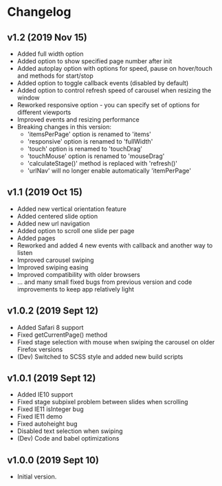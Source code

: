 # Changelog

## v1.2 (2019 Nov 15)
-   Added full width option
-   Added option to show specified page number after init
-   Added autoplay option with options for speed, pause on hover/touch and methods for start/stop
-   Added option to toggle callback events (disabled by default)
-   Added option to control refresh speed of carousel when resizing the window
-   Reworked responsive option - you can specify set of options for different viewports
-   Improved events and resizing performance
-   Breaking changes in this version:
    -   'itemsPerPage' option is renamed to 'items'
    -   'responsive' option is renamed to 'fullWidth'
    -   'touch' option is renamed to 'touchDrag'
    -   'touchMouse' option is renamed to 'mouseDrag'
    -   'calculateStage()' method is replaced with 'refresh()'
    -   'urlNav' will no longer enable automatically 'itemPerPage'

## v1.1 (2019 Oct 15)
-   Added new vertical orientation feature
-   Added centered slide option
-   Added new url navigation
-   Added option to scroll one slide per page 
-   Added pages
-   Reworked and added 4 new events with callback and another way to listen 
-   Improved carousel swiping
-   Improved swiping easing
-   Improved compatibility with older browsers
-   ... and many small fixed bugs from previous version and code improvements to keep app relatively light

## v1.0.2 (2019 Sept 12)

-   Added Safari 8 support
-   Fixed getCurrentPage() method
-   Fixed stage selection with mouse when swiping the carousel on older Firefox versions
-   (Dev) Switched to SCSS style and added new build scripts

## v1.0.1 (2019 Sept 12)

-   Added IE10 support
-   Fixed stage subpixel problem between slides when scrolling
-   Fixed IE11 isInteger bug
-   Fixed IE11 demo
-   Fixed autoheight bug
-   Disabled text selection when swiping
-   (Dev) Code and babel optimizations

## v1.0.0 (2019 Sept 10)

-   Initial version.